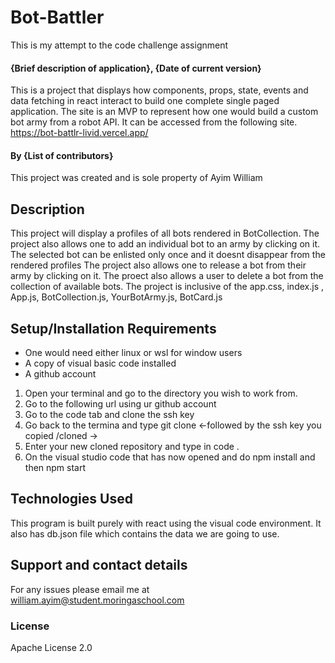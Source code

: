 # Bot-Battler
This is my attempt to the code challenge assignment
#### {Brief description of application}, {Date of current version}
This is a project that displays how components, props, state, events and data fetching in react interact to build one complete single paged application. The site is an MVP to represent how one would build a custom bot army from a robot API. It can be accessed from the following site.
 https://bot-battlr-livid.vercel.app/
#### By **{List of contributors}**
This project was created and is sole property of Ayim William
## Description
This project will display a profiles of all bots rendered in BotCollection.
The project also allows one to add an individual bot to an army by clicking on it. The selected bot can be enlisted only once and it doesnt disappear from the rendered profiles
The project also allows one to release a bot from their army by clicking on it.
The proect also allows a user to delete a bot from the collection of available bots.
The project is inclusive of the app.css, index.js , App.js, BotCollection.js, YourBotArmy.js, BotCard.js
## Setup/Installation Requirements
* One would need either linux or wsl for window users
* A copy of visual basic code installed
* A github account

1. Open your terminal and go to the directory you wish to work from.
2. Go to the following url using ur github account 
3. Go to the code tab and clone the ssh key
4. Go back to the termina and type git clone <-followed by the ssh key you copied /cloned ->
5. Enter your new cloned repository and type in code .
6. On the visual studio code that has now opened and do npm install and then npm start
## Technologies Used
This program is built purely with react using the visual code environment.
It also has db.json file which contains the data we are going to use.
## Support and contact details
For any issues please email me at william.ayim@student.moringaschool.com
### License
Apache License 2.0

